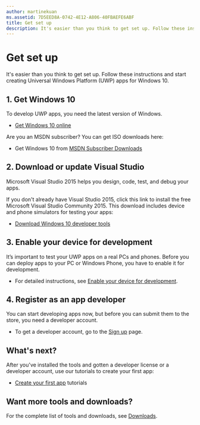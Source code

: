 ```yaml
---
author: martinekuan
ms.assetid: 7D5EED8A-0742-4E12-A806-40FBAEFE6ABF
title: Get set up
description: It's easier than you think to get set up. Follow these instructions and start creating Universal Windows Platform (UWP) apps for Windows 10.
---
```

# Get set up

It's easier than you think to get set up. Follow these instructions and start creating Universal Windows Platform (UWP) apps for Windows 10.

## 1. Get Windows 10

To develop UWP apps, you need the latest version of Windows.

-   [Get Windows 10 online](http://go.microsoft.com/fwlink/p/?LinkId=619312)

Are you an MSDN subscriber? You can get ISO downloads here:

-   Get Windows 10 from [MSDN Subscriber Downloads](http://go.microsoft.com/fwlink/p/?LinkId=266384)

## 2. Download or update Visual Studio

Microsoft Visual Studio 2015 helps you design, code, test, and debug your apps.

If you don't already have Visual Studio 2015, click this link to install the free Microsoft Visual Studio Community 2015. This download includes device and phone simulators for testing your apps:

-   [Download Windows 10 developer tools](https://go.microsoft.com/fwlink/p/?LinkID=534189)

## 3. Enable your device for development

It’s important to test your UWP apps on a real PCs and phones. Before you can deploy apps to your PC or Windows Phone, you have to enable it for development.

-   For detailed instructions, see [Enable your device for development](enable-your-device-for-development.md).

## 4. Register as an app developer

You can start developing apps now, but before you can submit them to the store, you need a developer account.

-   To get a developer account, go to the [Sign up](sign-up.md) page.

## What's next?

After you've installed the tools and gotten a developer license or a developer account, use our tutorials to create your first app:

-   [Create your first app](your-first-app.md) tutorials

## Want more tools and downloads?

For the complete list of tools and downloads, see [Downloads](http://go.microsoft.com/fwlink/p/?linkid=285935).




<!--HONumber=Jun16_HO2-->


